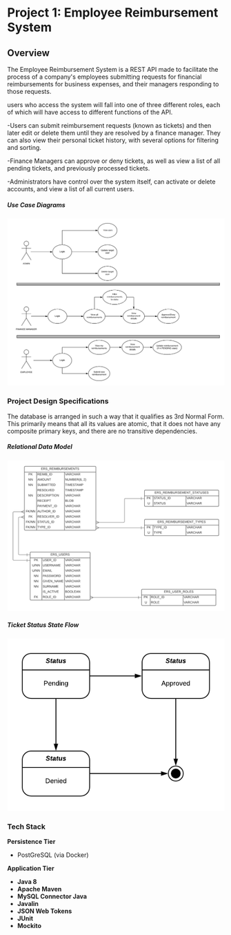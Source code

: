 # Project 1: Employee Reimbursement System

## Overview

The Employee Reimbursement System is a REST API made to facilitate the process of a company's employees submitting requests for financial reimbursements for business expenses, and their managers responding to those requests.

users who access the system will fall into one of three different roles, each of which will have access to different functions of the API.

-Users can submit reimbursement requests (known as tickets) and then later edit or delete them until they are resolved by a finance manager. They can also view their personal ticket history, with several options for filtering and sorting.

-Finance Managers can approve or deny tickets, as well as view a list of all pending tickets, and previously processed tickets.

-Administrators have control over the system itself, can activate or delete accounts, and view a list of all current users.

##### Use Case Diagrams
![Use Case Diagrams](https://raw.githubusercontent.com/Michael-Robertson2/Robertson-Michael-Code/main/ERS%20Use%20Case%20Diagram.png)

### Project Design Specifications


The database is arranged in such a way that it qualifies as 3rd Normal Form. This primarily means that all its values are atomic, that it does not have any composite primary keys, and there are no transitive dependencies.
##### Relational Data Model
![Relational Data Model](https://raw.githubusercontent.com/220207-java-enterprise/assignments/main/foundations-project/imgs/ERS%20Relational%20Model.png)

##### Ticket Status State Flow
![Ticket Status State Flow](https://raw.githubusercontent.com/220207-java-enterprise/assignments/main/foundations-project/imgs/ERS%20State%20Flow%20Diagram.png)

### Tech Stack

**Persistence Tier**
- PostGreSQL (via Docker)

**Application Tier**
- **Java 8**
- **Apache Maven**
- **MySQL Connector Java**
- **Javalin**
- **JSON Web Tokens**
- **JUnit**
- **Mockito**